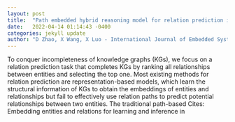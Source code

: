 ```yaml
---
layout: post
title:  "Path embedded hybrid reasoning model for relation prediction in knowledge graphs"
date:   2022-04-14 01:14:43 -0400
categories: jekyll update
author: "D Zhao, X Wang, X Luo - International Journal of Embedded Systems, 2022"
---
```

To conquer incompleteness of knowledge graphs (KGs), we focus on a relation prediction task that completes KGs by ranking all relationships between entities and selecting the top one. Most existing methods for relation prediction are representation-based models, which learn the structural information of KGs to obtain the embeddings of entities and relationships but fail to effectively use relation paths to predict potential relationships between two entities. The traditional path-based Cites: Embedding entities and relations for learning and inference in